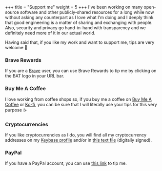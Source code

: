 +++
title = "Support me"
weight = 5
+++
I've been working on many open-source software and other publicly-shared
resources for a long while now without asking any counterpart as I love what I'm
doing and I deeply think that good engineering is a matter of sharing and
exchanging with people. Also, security and privacy go hand-in-hand with
transparency and we definitely need more of it in our actual world.

Having said that, if you like my work and want to support me, tips are very
welcome 🙂

### Brave Rewards

If you are a [Brave][brave] user, you can use Brave Rewards to tip me by
clicking on the BAT logo in your URL bar.

### Buy Me A Coffee

I love working from coffee shops so, if you buy me a coffee on [Buy Me A
Coffee][buy-me-a-coffee] or [Ko-fi][ko-fi], you can be sure that I will
literally use your tips for this very purpose ☕

### Cryptocurrencies

If you like cryptocurrencies as I do, you will find all my cryptocurrency
addresses on my [Keybase profile][my-keybase] and/or in [this text
file][my-wallets] (digitally signed).

### PayPal

If you have a PayPal account, you can use [this link][my-paypal] to tip me.

 [brave]: https://brave.com "Brave Official Website"
 [buy-me-a-coffee]: https://www.buymeacoffee.com/skyplabs "My profile on Buy Me A Coffee"
 [ko-fi]: https://ko-fi.com/skyplabs "My profile on Ko-fi"
 [my-keybase]: https://keybase.io/skyplabs "My profile on Keybase"
 [my-wallets]: https://keybase.pub/skyplabs/wallets.txt "My cryptocurrencies addresses"
 [my-paypal]: https://paypal.me/skyplabs "My PayPal account"
